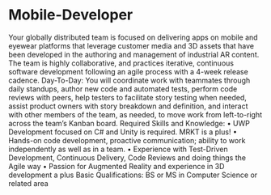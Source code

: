 # Mobile-Developer
Your globally distributed team is focused on delivering apps on mobile and eyewear platforms that leverage customer media and 3D assets that have been developed in the authoring and management of industrial AR content.  The team is highly collaborative, and practices iterative, continuous software development following an agile process with a 4-week release cadence.  Day-To-Day:  You will coordinate work with teammates through daily standups, author new code and automated tests, perform code reviews with peers, help testers to facilitate story testing when needed, assist product owners with story breakdown and definition, and interact with other members of the team, as needed, to move work from left-to-right across the team’s Kanban board.   Required Skills and Knowledge:  •  UWP Development focused  on C#  and Unity is required. MRKT is a plus!  • Hands-on code development, proactive communication; ability to work independently as well as in a team.  • Experience with Test-Driven Development, Continuous Delivery, Code Reviews and doing things the Agile way  • Passion for Augmented Reality and experience in 3D development a plus  Basic Qualifications: BS or MS in Computer Science or related area

